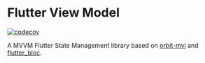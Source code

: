 # Flutter View Model

[![codecov](https://codecov.io/gh/giovanigm/flutter_view_model/graph/badge.svg?token=B9YX8Y0GYZ)](https://codecov.io/gh/giovanigm/flutter_view_model)

A MVVM Flutter State Management library based on [orbit-mvi](https://orbit-mvi.org/) and [flutter_bloc](https://pub.dev/packages/flutter_bloc).
